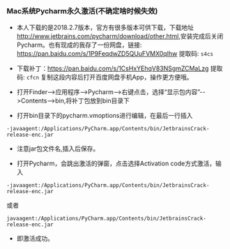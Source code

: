 ### Mac系统Pycharm永久激活(不确定啥时候失效)

- 本人下载的是2018.2.7版本，官方有很多版本可供下载，下载地址<http://www.jetbrains.com/pycharm/download/other.html>,安装完成后关闭Pycharm。也有现成的我存了一份网盘，链接: <https://pan.baidu.com/s/1P9FeqdwZD5QUuFVMX0qIhw> 提取码: `s4cs`

-  下载补丁：<https://pan.baidu.com/s/1CsHxYEhqV83NSgmZCMaLzg> 提取码: `cfcn` 复制这段内容后打开百度网盘手机App，操作更方便哦。

- 打开Finder-->应用程序-->Pycharm-->右键点击，选择“显示包内容”-->Contents-->bin,将补丁包放到bin目录下

- 打开bin目录下的pycharm.vmoptions进行编辑，在最后一行插入

```
-javaagent:/Applications/PyCharm.app/Contents/bin/JetbrainsCrack-release-enc.jar
```
- 注意jar包文件名,插入后保存。

- 打开Pycharm，会跳出激活的弹窗，点击选择Activation code方式激活，输入

```
-javaagent:/Applications/PyCharm.app/Contents/bin/JetbrainsCrack-release-enc.jar
```
或者

```
javaagent:/Applications/PyCharm.app/Contents/bin/JetbrainsCrack-release-enc.jar
```

- 即激活成功。

